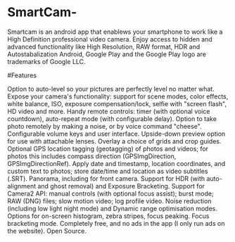 # SmartCam-
Smartcam is an android app that enablews your smartphone to work like a High Definition professional video camera.
Enjoy access to hidden and advanced functionality like High Resolution, RAW format, HDR and Autostabalization
Android, Google Play and the Google Play logo are trademarks of Google LLC.

#Features

Option to auto-level so your pictures are perfectly level no matter what.
Expose your camera's functionality: support for scene modes, color effects, white balance, ISO, exposure compensation/lock, selfie with "screen flash", HD video and more.
Handy remote controls: timer (with optional voice countdown), auto-repeat mode (with configurable delay).
Option to take photo remotely by making a noise, or by voice command "cheese".
Configurable volume keys and user interface.
Upside-down preview option for use with attachable lenses.
Overlay a choice of grids and crop guides.
Optional GPS location tagging (geotagging) of photos and videos; for photos this includes compass direction (GPSImgDirection, GPSImgDirectionRef).
Apply date and timestamp, location coordinates, and custom text to photos; store date/time and location as video subtitles (.SRT).
Panorama, including for front camera.
Support for HDR (with auto-alignment and ghost removal) and Exposure Bracketing.
Support for Camera2 API: manual controls (with optional focus assist); burst mode; RAW (DNG) files; slow motion video; log profile video.
Noise reduction (including low light night mode) and Dynamic range optimisation modes.
Options for on-screen histogram, zebra stripes, focus peaking.
Focus bracketing mode.
Completely free, and no ads in the app (I only run ads on the website). Open Source.
